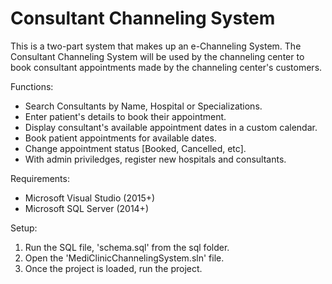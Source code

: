 Consultant Channeling System
========================

This is a two-part system that makes up an e-Channeling System.
The Consultant Channeling System will be used by the channeling center to book consultant appointments made by the channeling center's customers.

Functions:
- Search Consultants by Name, Hospital or Specializations.
- Enter patient's details to book their appointment.
- Display consultant's available appointment dates in a custom calendar.
- Book patient appointments for available dates.
- Change appointment status [Booked, Cancelled, etc].
- With admin priviledges, register new hospitals and consultants.

Requirements:
- Microsoft Visual Studio (2015+)
- Microsoft SQL Server (2014+)

Setup:
1. Run the SQL file, 'schema.sql' from the sql folder.
2. Open the 'MediClinicChannelingSystem.sln' file.
3. Once the project is loaded, run the project.
